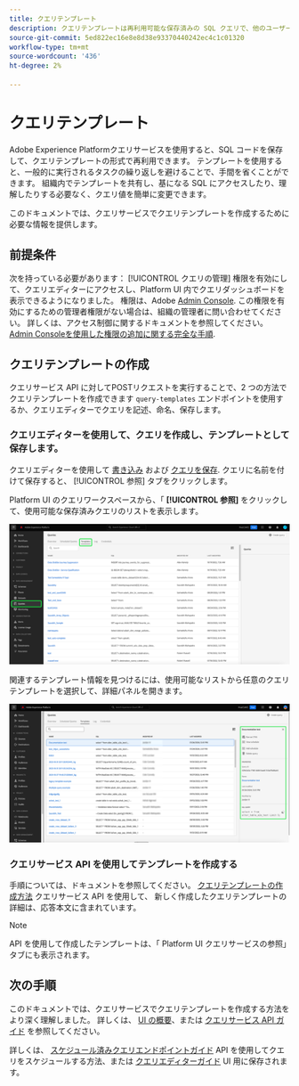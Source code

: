 ```yaml
---
title: クエリテンプレート
description: クエリテンプレートは再利用可能な保存済みの SQL クエリで、他のユーザーが再利用して時間と労力を節約できます。 クエリエディターまたはクエリサービス API を使用して作成でき、すべてのExperience Platformデータセットで使用できます。
source-git-commit: 5ed822ec16e8e8d38e93370440242ec4c1c01320
workflow-type: tm+mt
source-wordcount: '436'
ht-degree: 2%

---
```


# クエリテンプレート

Adobe Experience Platformクエリサービスを使用すると、SQL コードを保存して、クエリテンプレートの形式で再利用できます。 テンプレートを使用すると、一般的に実行されるタスクの繰り返しを避けることで、手間を省くことができます。 組織内でテンプレートを共有し、基になる SQL にアクセスしたり、理解したりする必要なく、クエリ値を簡単に変更できます。

このドキュメントでは、クエリサービスでクエリテンプレートを作成するために必要な情報を提供します。

## 前提条件

次を持っている必要があります： [!UICONTROL クエリの管理] 権限を有効にして、クエリエディターにアクセスし、Platform UI 内でクエリダッシュボードを表示できるようになりました。 権限は、Adobe [Admin Console](https://adminconsole.adobe.com/). この権限を有効にするための管理者権限がない場合は、組織の管理者に問い合わせてください。 詳しくは、アクセス制御に関するドキュメントを参照してください。 [Admin Consoleを使用した権限の追加に関する完全な手順](../../access-control/home.md).

## クエリテンプレートの作成

クエリサービス API に対してPOSTリクエストを実行することで、2 つの方法でクエリテンプレートを作成できます `query-templates` エンドポイントを使用するか、クエリエディターでクエリを記述、命名、保存します。

### クエリエディターを使用して、クエリを作成し、テンプレートとして保存します。

クエリエディターを使用して [書き込み](./user-guide.md#query-authoring) および [クエリを保存](./user-guide.md#saving-queries). クエリに名前を付けて保存すると、 [!UICONTROL 参照] タブをクリックします。

Platform UI のクエリワークスペースから、「 **[!UICONTROL 参照]** をクリックして、使用可能な保存済みクエリのリストを表示します。

![「参照」タブがハイライト表示されたクエリワークスペース](../images/ui/query-templates/query-templates.png)

関連するテンプレート情報を見つけるには、使用可能なリストから任意のクエリテンプレートを選択して、詳細パネルを開きます。

![クエリ ID が強調表示されたクエリワークスペースの詳細パネル。](../images/ui/query-templates/details-panel.png)

### クエリサービス API を使用してテンプレートを作成する

手順については、ドキュメントを参照してください。 [クエリテンプレートの作成方法](../api/query-templates.md#create-a-query-template) クエリサービス API を使用して、 新しく作成したクエリテンプレートの詳細は、応答本文に含まれています。

>[!NOTE]
>
>API を使用して作成したテンプレートは、「 Platform UI クエリサービスの参照」タブにも表示されます。

## 次の手順

このドキュメントでは、クエリサービスでクエリテンプレートを作成する方法をより深く理解しました。 詳しくは、 [UI の概要](./overview.md)、または [クエリサービス API ガイド](../api/getting-started.md) を参照してください。

詳しくは、 [スケジュール済みクエリエンドポイントガイド](../api/scheduled-queries.md) API を使用してクエリをスケジュールする方法、または [クエリエディターガイド](./user-guide.md#scheduled-queries) UI 用に保存されます。
